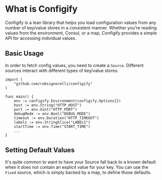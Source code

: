 # What is Configify

Configify is a lean library that helps you load configuration values from
any number of key/value stores in a consistent manner. Whether you're 
reading values from the environment, Consul, or a map, Configify provides
a simple API for accessing individual values.

## Basic Usage

In order to fetch config values, you need to create a `Source`. Different
sources interact with different types of key/value stores. 

```
import (
	"github.com/robsignorelli/configify"
)

func main() {
	env := configify.Environment(configify.Options{})
	host := env.String("HTTP_HOST")
	port := env.Uint("HTTP_PORT")
	debugMode := env.Bool("DEBUG_MODE")
	timeout := env.Duration("HTTP_TIMEOUT")
	labels := env.StringSlice("LABELS")
	startTime := env.Time("START_TIME")
	...	
}
```

 ## Setting Default Values
 
 It's quite common to want to have your Source fall back to a known
 default when it does not contain an explicit value for your key. You can 
 use the `Fixed` source, which is simply backed by a map, to define those
 defaults. 